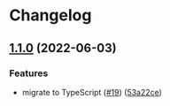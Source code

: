 # Changelog

## [1.1.0](https://github.com/image-js/monotone-chain-convex-hull/compare/v1.0.0...v1.1.0) (2022-06-03)


### Features

* migrate to TypeScript ([#19](https://github.com/image-js/monotone-chain-convex-hull/issues/19)) ([53a22ce](https://github.com/image-js/monotone-chain-convex-hull/commit/53a22ce87709c11992e497956b0c8ed3f814f60d))
